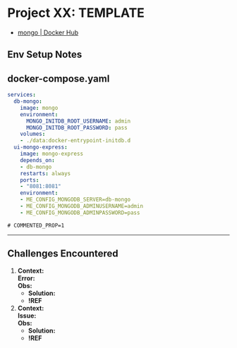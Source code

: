 # Project XX: TEMPLATE

- [mongo | Docker Hub](https://hub.docker.com/_/mongo#initializing-a-fresh-instance)

## Env Setup Notes



## docker-compose.yaml

```yaml
services:
  db-mongo:
    image: mongo
    environment:
      MONGO_INITDB_ROOT_USERNAME: admin
      MONGO_INITDB_ROOT_PASSWORD: pass
    volumes:
    - ./data:docker-entrypoint-initdb.d
  ui-mongo-express:
    image: mongo-express
    depends_on:
    - db-mongo
    restarts: always
    ports:
    - "8081:8081"
    environment:
    - ME_CONFIG_MONGODB_SERVER=db-mongo
    - ME_CONFIG_MONGODB_ADMINUSERNAME=admin
    - ME_CONFIG_MONGODB_ADMINPASSWORD=pass
```

```properties
# COMMENTED_PROP=1
```

_____

## Challenges Encountered
1. **Context:** <br>**Error:** <br>**Obs:** 
    - **Solution:** 
    - **!REF**
1. **Context:** <br>**Issue:** <br>**Obs:** 
    - **Solution:** 
    - **!REF**